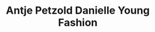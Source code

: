 ---
title: "Antje Petzold Danielle Young Fashion"
url: /plauen/antje-petzold-danielle-young-fashion/
shop: Kleidung
---